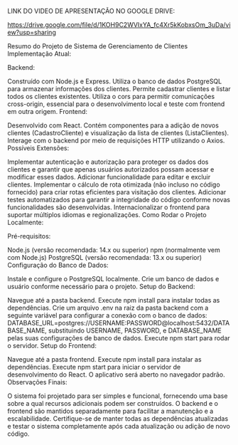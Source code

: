 LINK DO VIDEO DE APRESENTAÇÃO NO GOOGLE DRIVE:

https://drive.google.com/file/d/1KOH9C2WVIxYA_fc4Xr5kKobxsOm_3uDa/view?usp=sharing


Resumo do Projeto de Sistema de Gerenciamento de Clientes
Implementação Atual:

Backend:

Construído com Node.js e Express.
Utiliza o banco de dados PostgreSQL para armazenar informações dos clientes.
Permite cadastrar clientes e listar todos os clientes existentes.
Utiliza o cors para permitir comunicações cross-origin, essencial para o desenvolvimento local e teste com frontend em outra origem.
Frontend:

Desenvolvido com React.
Contém componentes para a adição de novos clientes (CadastroCliente) e visualização da lista de clientes (ListaClientes).
Interage com o backend por meio de requisições HTTP utilizando o Axios.
Possíveis Extensões:

Implementar autenticação e autorização para proteger os dados dos clientes e garantir que apenas usuários autorizados possam acessar e modificar esses dados.
Adicionar funcionalidade para editar e excluir clientes.
Implementar o cálculo de rota otimizada (não incluso no código fornecido) para criar rotas eficientes para visitação dos clientes.
Adicionar testes automatizados para garantir a integridade do código conforme novas funcionalidades são desenvolvidas.
Internacionalizar o frontend para suportar múltiplos idiomas e regionalizações.
Como Rodar o Projeto Localmente:

Pré-requisitos:

Node.js (versão recomendada: 14.x ou superior)
npm (normalmente vem com Node.js)
PostgreSQL (versão recomendada: 13.x ou superior)
Configuração do Banco de Dados:

Instale e configure o PostgreSQL localmente.
Crie um banco de dados e usuário conforme necessário para o projeto.
Setup do Backend:

Navegue até a pasta backend.
Execute npm install para instalar todas as dependências.
Crie um arquivo .env na raiz da pasta backend com a seguinte variável para configurar a conexão com o banco de dados: DATABASE_URL=postgres://USERNAME:PASSWORD@localhost:5432/DATABASE_NAME, substituindo USERNAME, PASSWORD, e DATABASE_NAME pelas suas configurações de banco de dados.
Execute npm start para rodar o servidor.
Setup do Frontend:

Navegue até a pasta frontend.
Execute npm install para instalar as dependências.
Execute npm start para iniciar o servidor de desenvolvimento do React. O aplicativo será aberto no navegador padrão.
Observações Finais:

O sistema foi projetado para ser simples e funcional, fornecendo uma base sobre a qual recursos adicionais podem ser construídos. O backend e o frontend são mantidos separadamente para facilitar a manutenção e a escalabilidade. Certifique-se de manter todas as dependências atualizadas e testar o sistema completamente após cada atualização ou adição de novo código.
